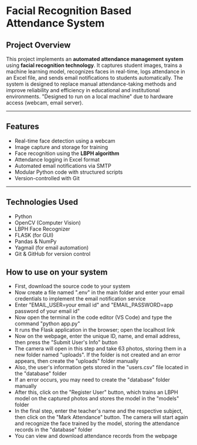 # Facial Recognition Based Attendance System

## Project Overview

This project implements an **automated attendance management system** using **facial recognition technology**. It captures student images, trains a machine learning model, recognizes faces in real-time, logs attendance in an Excel file, and sends email notifications to students automatically. The system is designed to replace manual attendance-taking methods and improve reliability and efficiency in educational and institutional environments.
"Designed to run on a local machine" due to hardware access (webcam, email server).

---

## Features

- Real-time face detection using a webcam
- Image capture and storage for training
- Face recognition using the **LBPH algorithm**
- Attendance logging in Excel format
- Automated email notifications via SMTP
- Modular Python code with structured scripts
- Version-controlled with Git 

---

## Technologies Used

- Python
- OpenCV (Computer Vision)
- LBPH Face Recognizer
- FLASK (for GUI)
- Pandas & NumPy
- Yagmail (for email automation)
- Git & GitHub for version control

## How to use on your system
- First, download the source code to your system
- Now create a file named ".env" in the main folder and enter your email credentials to implement the email notification service
- Enter "EMAIL_USER=your email id" and "EMAIL_PASSWORD=app password of your email id"
- Now open the terminal in the code editor (VS Code) and type the command "python app.py"
- It runs the Flask application in the browser; open the localhost link
- Now on the webpage, enter the unique ID, name, and email address, then press the "Submit User's Info" button
- The camera will open in this step and take 63 photos, storing them in a new folder named "uploads". If the folder is not created and an error appears, then create the "uploads" folder manually
- Also, the user's information gets stored in the "users.csv" file located in the "database" folder
- If an error occurs, you may need to create the "database" folder manually
- After this, click on the "Register User" button, which trains an LBPH model on the captured photos and stores the model in the "models" folder
- In the final step, enter the teacher's name and the respective subject, then click on the "Mark Attendance" button. The camera will start again and recognize the face trained by the model, storing the attendance records in the "database" folder
- You can view and download attendance records from the webpage





